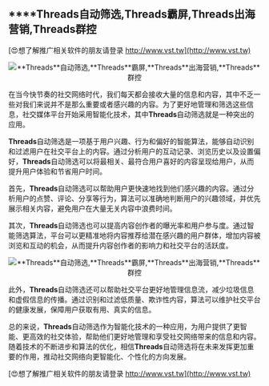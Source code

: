 ## ****Threads**自动筛选,**Threads**霸屏,**Threads**出海营销,**Threads**群控**

[😍想了解推广相关软件的朋友请登录 http://www.vst.tw](http://www.vst.tw)

 <center><img src="https://vst.tw/MP4/tuiguang/png/6.png" alt="**Threads**自动筛选,**Threads**霸屏,**Threads**出海营销,**Threads**群控"></center>

在当今快节奏的社交网络时代，我们每天都会接收大量的信息和内容，其中不乏一些对我们来说并不是那么重要或者感兴趣的内容。为了更好地管理和筛选这些信息，社交媒体平台开始采用智能化技术，其中**Threads**自动筛选就是一种突出的应用。

**Threads**自动筛选是一项基于用户兴趣、行为和偏好的智能算法，能够自动识别和过滤用户在社交平台上的内容。通过分析用户的互动记录、浏览历史以及设置偏好，**Threads**自动筛选可以将最相关、最符合用户喜好的内容呈现给用户，从而提升用户体验和节省用户时间。

首先，**Threads**自动筛选可以帮助用户更快速地找到他们感兴趣的内容。通过分析用户的点赞、评论、分享等行为，算法可以准确地判断用户的兴趣领域，并优先展示相关内容，避免用户在大量无关内容中浪费时间。

其次，**Threads**自动筛选也可以提高内容创作者的曝光率和用户参与度。通过智能筛选算法，平台可以更精准地将内容推荐给潜在感兴趣的用户群体，增加内容被浏览和互动的机会，从而提升内容创作者的影响力和社交平台的活跃度。

 <center><img src="https://vst.tw/MP4/tuiguang/png/1.png" alt="**Threads**自动筛选,**Threads**霸屏,**Threads**出海营销,**Threads**群控"></center>

此外，**Threads**自动筛选还可以帮助社交平台更好地管理信息流，减少垃圾信息和虚假信息的传播。通过识别和过滤低质量、欺诈性内容，算法可以维护社交平台的健康发展，保障用户获取有用、真实的信息。

总的来说，**Threads**自动筛选作为智能化技术的一种应用，为用户提供了更智能、更高效的社交体验，帮助他们更好地管理和享受社交网络带来的信息和内容。随着技术的不断进步和算法的优化，相信**Threads**自动筛选将在未来发挥更加重要的作用，推动社交网络向更智能化、个性化的方向发展。

[😍想了解推广相关软件的朋友请登录 http://www.vst.tw](http://www.vst.tw)



